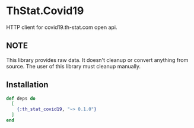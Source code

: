 # ThStat.Covid19

HTTP client for covid19.th-stat.com open api.

## NOTE

This library provides raw data. It doesn't cleanup or convert anything
from source. The user of this library must cleanup manually.

## Installation

```elixir
def deps do
  [
    {:th_stat_covid19, "~> 0.1.0"}
  ]
end
```

